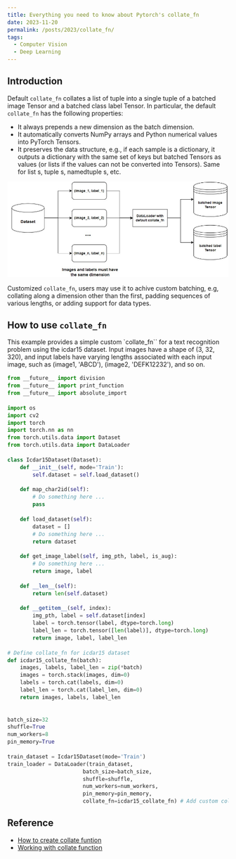 ```yaml
---
title: Everything you need to know about Pytorch's collate_fn
date: 2023-11-20
permalink: /posts/2023/collate_fn/
tags:
  - Computer Vision
  - Deep Learning
---
```


<head>
    <style type="text/css">
        figure{text-align: center;}
        math{text-align: center;}
    </style>
</head>


## Introduction

Default `collate_fn` collates a list of tuple into a single tuple of a batched image Tensor and a batched class label Tensor. In particular, the default `collate_fn` has the following properties:
  + It always prepends a new dimension as the batch dimension.
  + It automatically converts NumPy arrays and Python numerical values into PyTorch Tensors.
  + It preserves the data structure, e.g., if each sample is a dictionary, it outputs a dictionary with the same set of keys but batched Tensors as values (or lists if the values can not be converted into Tensors). Same for list s, tuple s, namedtuple s, etc.

<p align="center">
    <img src='/images/posts/collate_fn/default_collate_fn.jpg'>
</p>

Customized `collate_fn`, users may use it to achive custom batching, e.g, collating along a dimension other than the first, padding sequences of various lengths, or adding support for data types.

## How to use `collate_fn`

This example provides a simple custom `collate_fn`` for a text recognition problem using the icdar15 dataset. Input images have a shape of (3, 32, 320), and input labels have varying lengths associated with each input image, such as (image1, 'ABCD'), (image2, 'DEFK12232'), and so on.

```python
from __future__ import division
from __future__ import print_function
from __future__ import absolute_import

import os
import cv2
import torch
import torch.nn as nn
from torch.utils.data import Dataset
from torch.utils.data import DataLoader

class Icdar15Dataset(Dataset):
    def __init__(self, mode='Train'):
        self.dataset = self.load_dataset()

    def map_char2id(self):
        # Do something here ...
        pass

    def load_dataset(self):
        dataset = []
        # Do something here ...
        return dataset
    
    def get_image_label(self, img_pth, label, is_aug):
        # Do something here ...
        return image, label
    
    def __len__(self):
        return len(self.dataset)
    
    def __getitem__(self, index):
        img_pth, label = self.dataset[index]
        label = torch.tensor(label, dtype=torch.long)
        label_len = torch.tensor([len(label)], dtype=torch.long)
        return image, label, label_len

# Define collate_fn for icdar15 dataset
def icdar15_collate_fn(batch):
    images, labels, label_len = zip(*batch)
    images = torch.stack(images, dim=0)
    labels = torch.cat(labels, dim=0)
    label_len = torch.cat(label_len, dim=0)
    return images, labels, label_len


batch_size=32
shuffle=True
num_workers=8
pin_memory=True

train_dataset = Icdar15Dataset(mode='Train')
train_loader = DataLoader(train_dataset, 
                        batch_size=batch_size, 
                        shuffle=shuffle,
                        num_workers=num_workers,
                        pin_memory=pin_memory,
                        collate_fn=icdar15_collate_fn) # Add custom collate_fn to dataloader
```

## Reference
+  [How to create collate funtion](https://discuss.pytorch.org/t/how-to-create-a-dataloader-with-variable-size-input/8278/3?u=ptrblck)
+ [Working with collate function](https://pytorch.org/docs/stable/data.html#dataloader-collate-fn)